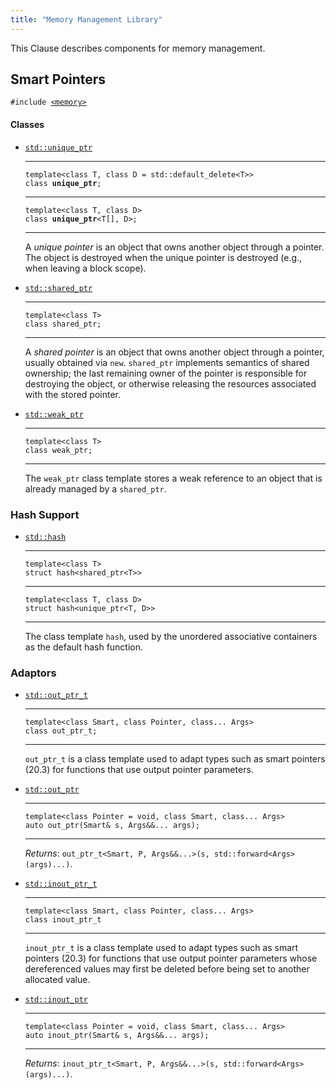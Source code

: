 ```yaml
---
title: "Memory Management Library"
---
```


This Clause describes components for memory management.

## Smart Pointers

`#include `[`<memory>`]()

#### Classes

- [`std::unique_ptr`]()

  ***

  `template<class T, class D = std::default_delete<T>>`\
  `class `**`unique_ptr`**`;`

  ***

  `template<class T, class D>`\
  `class `**`unique_ptr`**`<T[], D>;`

  ***

  A _unique pointer_ is an object that owns another object through a pointer.
  The object is destroyed when the unique pointer is destroyed (e.g., when
  leaving a block scope).

- [`std::shared_ptr`]()

  ***

  `template<class T>`\
  `class shared_ptr;`

  ***

  A _shared pointer_ is an object that owns another object through a pointer,
  usually obtained via `new`. `shared_ptr` implements semantics of shared
  ownership; the last remaining owner of the pointer is responsible for
  destroying the object, or otherwise releasing the resources associated with
  the stored pointer.

- [`std::weak_ptr`]()

  ***

  `template<class T>`\
  `class weak_ptr;`

  ***

  The `weak_ptr` class template stores a weak reference to an object that is
  already managed by a `shared_ptr`.

### Hash Support

- [`std::hash`]()

  ***

  `template<class T>`\
  `struct hash<shared_ptr<T>>`

  ***

  `template<class T, class D>`\
  `struct hash<unique_ptr<T, D>>`

  ***

  The class template `hash`, used by the unordered associative containers as the
  default hash function.

### Adaptors

- [`std::out_ptr_t`]()

  ***

  `template<class Smart, class Pointer, class... Args>`\
   `class out_ptr_t;`

  ***

  `out_ptr_t` is a class template used to adapt types such as smart pointers
  (20.3) for functions that use output pointer parameters.

- [`std::out_ptr`]()

  ***

  `template<class Pointer = void, class Smart, class... Args>`\
  `auto out_ptr(Smart& s, Args&&... args);`

  ***

  _Returns_: `out_ptr_t<Smart, P, Args&&...>(s, std::forward<Args>(args)...)`.

- [`std::inout_ptr_t`]()

  ***

  `template<class Smart, class Pointer, class... Args>`\
   `class inout_ptr_t`

  ***

  `inout_ptr_t` is a class template used to adapt types such as smart pointers
  (20.3) for functions that use output pointer parameters whose dereferenced
  values may first be deleted before being set to another allocated value.

- [`std::inout_ptr`]()

  ***

  `template<class Pointer = void, class Smart, class... Args>`\
  `auto inout_ptr(Smart& s, Args&&... args);`

  ***

  _Returns_: `inout_ptr_t<Smart, P, Args&&...>(s, std::forward<Args>(args)...)`.

